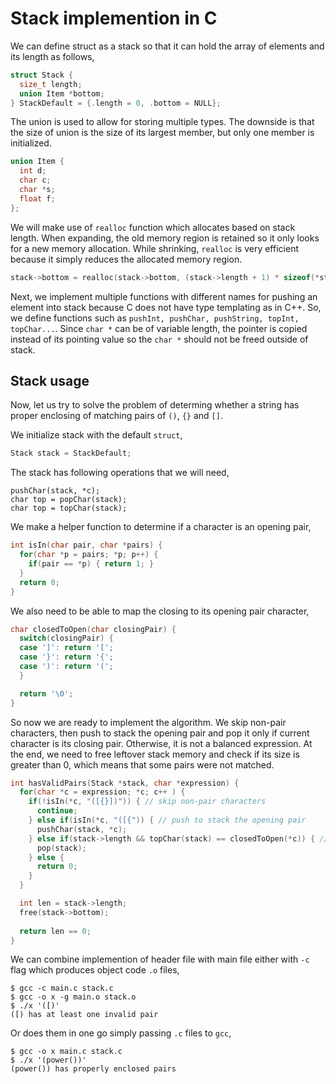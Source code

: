 # Stack implemention in C

We can define struct as a stack so that it can hold the array of elements and its length as follows,

```c
struct Stack {
  size_t length; 
  union Item *bottom;
} StackDefault = {.length = 0, .bottom = NULL};
```

The union is used to allow for storing multiple types. The downside is that the size of union is the size of its largest member, but only one member is initialized.

```c
union Item {
  int d;
  char c;
  char *s;
  float f;
};
```

We will make use of `realloc` function which allocates based on stack length. When expanding, the old memory region is retained so it only looks for a new memory allocation. While shrinking, `realloc` is very efficient because it simply reduces the allocated memory region.

```c
stack->bottom = realloc(stack->bottom, (stack->length + 1) * sizeof(*stack->bottom));
```


Next, we implement multiple functions with different names for pushing an element into stack because C does not have type templating as in C++. So, we define functions such as `pushInt, pushChar, pushString, topInt, topChar...`. Since `char *` can be of variable length, the pointer is copied instead of its pointing value so the `char *` should not be freed outside of stack.


## Stack usage

Now, let us try to solve the problem of determing whether a string has proper enclosing of matching pairs of `()`, `{}` and `[]`.

We initialize stack with the default `struct`,

```c
Stack stack = StackDefault;
```

The stack has following operations that we will need,

```
pushChar(stack, *c);
char top = popChar(stack);
char top = topChar(stack);
```


We make a helper function to determine if a character is an opening pair,

```c
int isIn(char pair, char *pairs) {
  for(char *p = pairs; *p; p++) {
	if(pair == *p) { return 1; }
  }
  return 0;
}
```

We also need to be able to map the closing to its opening pair character,

``` c
char closedToOpen(char closingPair) {
  switch(closingPair) {
  case ']': return '[';
  case '}': return '{';
  case ')': return '(';
  }

  return '\0';
}
```

So now we are ready to implement the algorithm. We skip non-pair characters, then push to stack the opening pair and pop it only if current character is its closing pair. Otherwise, it is not a balanced expression. At the end, we need to free leftover stack memory and check if its size is greater than 0, which means that some pairs were not matched.

``` c
int hasValidPairs(Stack *stack, char *expression) {
  for(char *c = expression; *c; c++ ) {
	if(!isIn(*c, "([{}])")) { // skip non-pair characters
	  continue;
	} else if(isIn(*c, "([{")) { // push to stack the opening pair
	  pushChar(stack, *c);
	} else if(stack->length && topChar(stack) == closedToOpen(*c)) { // pop the opening pair when its closing pair is encountered
	  pop(stack);
	} else {
	  return 0;
	}
  }

  int len = stack->length;
  free(stack->bottom);
  
  return len == 0;
}
```

We can combine implemention of header file with main file either with `-c` flag which produces object code `.o` files,

```shell
$ gcc -c main.c stack.c
$ gcc -o x -g main.o stack.o
$ ./x '([)'
([) has at least one invalid pair
```

Or does them in one go simply passing `.c` files to `gcc`,

```shell
$ gcc -o x main.c stack.c
$ ./x '(power())'
(power()) has properly enclosed pairs
```
